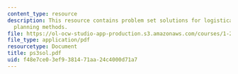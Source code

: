 ```yaml
---
content_type: resource
description: This resource contains problem set solutions for logistical and transportation
  planning methods.
file: https://ol-ocw-studio-app-production.s3.amazonaws.com/courses/1-203j-logistical-and-transportation-planning-methods-fall-2006/f48e7ce03ef9381471aa24c4000d71a7_ps3sol.pdf
file_type: application/pdf
resourcetype: Document
title: ps3sol.pdf
uid: f48e7ce0-3ef9-3814-71aa-24c4000d71a7
---
```


